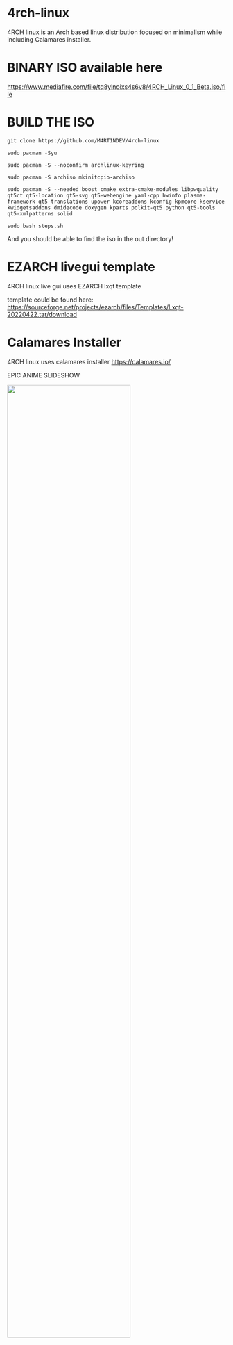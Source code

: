 # 4rch-linux

4RCH linux is an Arch based linux distribution focused on minimalism while including Calamares installer.
 	
 	
 	
# BINARY ISO available here

https://www.mediafire.com/file/tq8ylnoixs4s6v8/4RCH_Linux_0_1_Beta.iso/file

# BUILD THE ISO

```
git clone https://github.com/M4RT1NDEV/4rch-linux

sudo pacman -Syu

sudo pacman -S --noconfirm archlinux-keyring

sudo pacman -S archiso mkinitcpio-archiso

sudo pacman -S --needed boost cmake extra-cmake-modules libpwquality qt5ct qt5-location qt5-svg qt5-webengine yaml-cpp hwinfo plasma-framework qt5-translations upower kcoreaddons kconfig kpmcore kservice kwidgetsaddons dmidecode doxygen kparts polkit-qt5 python qt5-tools qt5-xmlpatterns solid

sudo bash steps.sh
```

And you should be able to find the iso in the out directory!

# EZARCH livegui template

4RCH linux live gui uses EZARCH lxqt template

template could be found here: https://sourceforge.net/projects/ezarch/files/Templates/Lxqt-20220422.tar/download
 
# Calamares Installer

4RCH linux uses calamares installer
https://calamares.io/

EPIC ANIME SLIDESHOW

<img src="https://i.imgur.com/1elleHZ.png" width="75%" height="75%">
